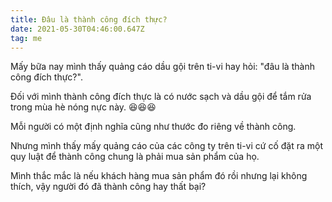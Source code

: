 ```yaml
---
title: Đâu là thành công đích thực?
date: 2021-05-30T04:46:00.647Z
tag: me
---
```

Mấy bữa nay mình thấy quảng cáo dầu gội trên ti-vi hay hỏi: "đâu là thành công đích thực?".

Đối với mình thành công đích thực là có nước sạch và dầu gội để tắm rửa trong mùa hè nóng nực này. 😆😆😆

Mỗi người có một định nghĩa cũng như thước đo riêng về thành công. 

Nhưng mình thấy mấy quảng cáo của các công ty trên ti-vi cứ cố đặt ra một quy luật để thành công chung là phải mua sản phẩm của họ.

Mình thắc mắc là nếu khách hàng mua sản phẩm đó rồi nhưng lại không thích, vậy người đó đã thành công hay thất bại?